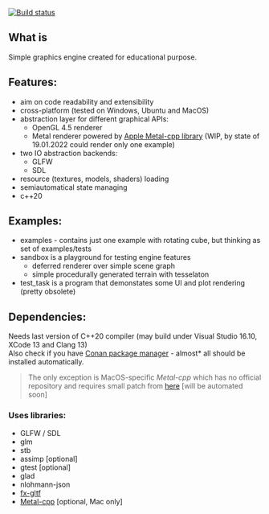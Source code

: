[![Build status](https://ci.appveyor.com/api/projects/status/rqwp0pju7ho1stkn?svg=true)](https://ci.appveyor.com/project/allcreater/at2-engine)

## What is
Simple graphics engine created for educational purpose.

## Features:
* aim on code readability and extensibility 
* cross-platform (tested on Windows, Ubuntu and MacOS)
* abstraction layer for different graphical APIs:
  * OpenGL 4.5 renderer
  * Metal renderer powered by [Apple Metal-cpp library](https://developer.apple.com/metal/cpp/) (WIP, by state of 19.01.2022 could render only one example)
* two IO abstraction backends:
  * GLFW
  * SDL
* resource (textures, models, shaders) loading
* semiautomatical state managing
* c++20

## Examples:
* examples - contains just one example with rotating cube, but thinking as set of examples/tests
* sandbox is a playground for testing engine features
  * deferred renderer over simple scene graph
  * simple procedurally generated terrain with tesselaton
* test_task is a program that demonstates some UI and plot rendering (pretty obsolete)

## Dependencies:
Needs last version of C++20 compiler (may build under Visual Studio 16.10, XCode 13 and Clang 13)  
Also check if you have [Conan package manager](https://conan.io/downloads.html) - almost* all should be installed automatically.

> The only exception is MacOS-specific *Metal-cpp* which has no official repository and requires small patch from [here](https://github.com/gzorin/sdl-metal-cpp-example) [will be automated soon]

### Uses libraries:
* GLFW / SDL
* glm
* stb
* assimp [optional]
* gtest [optional]
* glad
* nlohmann-json
* [fx-gltf](https://github.com/jessey-git/fx-gltf)
* [Metal-cpp](https://developer.apple.com/metal/cpp/) [optional, Mac only]